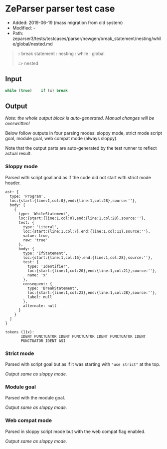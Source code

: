 # ZeParser parser test case

- Added: 2019-06-19 (mass migration from old system)
- Modified: -
- Path: zeparser3/tests/testcases/parser/newgen/break_statement/nesting/while/global/nested.md

> :: break statement : nesting : while : global
>
> ::> nested

## Input

`````js
while (true)    if (x) break
`````

## Output

_Note: the whole output block is auto-generated. Manual changes will be overwritten!_

Below follow outputs in four parsing modes: sloppy mode, strict mode script goal, module goal, web compat mode (always sloppy).

Note that the output parts are auto-generated by the test runner to reflect actual result.

### Sloppy mode

Parsed with script goal and as if the code did not start with strict mode header.

`````
ast: {
  type: 'Program',
  loc:{start:{line:1,col:0},end:{line:1,col:28},source:''},
  body: [
    {
      type: 'WhileStatement',
      loc:{start:{line:1,col:0},end:{line:1,col:28},source:''},
      test: {
        type: 'Literal',
        loc:{start:{line:1,col:7},end:{line:1,col:11},source:''},
        value: true,
        raw: 'true'
      },
      body: {
        type: 'IfStatement',
        loc:{start:{line:1,col:16},end:{line:1,col:28},source:''},
        test: {
          type: 'Identifier',
          loc:{start:{line:1,col:20},end:{line:1,col:21},source:''},
          name: 'x'
        },
        consequent: {
          type: 'BreakStatement',
          loc:{start:{line:1,col:23},end:{line:1,col:28},source:''},
          label: null
        },
        alternate: null
      }
    }
  ]
}

tokens (11x):
       IDENT PUNCTUATOR IDENT PUNCTUATOR IDENT PUNCTUATOR IDENT
       PUNCTUATOR IDENT ASI
`````

### Strict mode

Parsed with script goal but as if it was starting with `"use strict"` at the top.

_Output same as sloppy mode._

### Module goal

Parsed with the module goal.

_Output same as sloppy mode._

### Web compat mode

Parsed in sloppy script mode but with the web compat flag enabled.

_Output same as sloppy mode._
